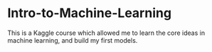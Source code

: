 # Intro-to-Machine-Learning
This is a Kaggle course which allowed me to learn the core ideas in machine learning, and build my first models.
